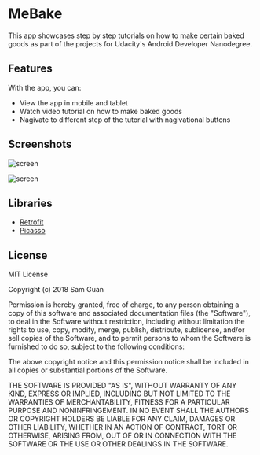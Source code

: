 # MeBake
This app showcases step by step tutorials on how to make certain baked goods as part of the projects for Udacity's Android Developer Nanodegree.

## Features

With the app, you can:
* View the app in mobile and tablet
* Watch video tutorial on how to make baked goods
* Nagivate to different step of the tutorial with nagivational buttons


## Screenshots

![screen](.../MeBake/app/src/main/res/drawable/screenone.png)

![screen](.../MeBake/app/src/main/res/drawable/screenone.png)


## Libraries


* [Retrofit](https://github.com/square/retrofit)
* [Picasso](http://square.github.io/picasso/)



## License

MIT License

Copyright (c) 2018 Sam Guan

Permission is hereby granted, free of charge, to any person obtaining a copy
of this software and associated documentation files (the "Software"), to deal
in the Software without restriction, including without limitation the rights
to use, copy, modify, merge, publish, distribute, sublicense, and/or sell
copies of the Software, and to permit persons to whom the Software is
furnished to do so, subject to the following conditions:

The above copyright notice and this permission notice shall be included in all
copies or substantial portions of the Software.

THE SOFTWARE IS PROVIDED "AS IS", WITHOUT WARRANTY OF ANY KIND, EXPRESS OR
IMPLIED, INCLUDING BUT NOT LIMITED TO THE WARRANTIES OF MERCHANTABILITY,
FITNESS FOR A PARTICULAR PURPOSE AND NONINFRINGEMENT. IN NO EVENT SHALL THE
AUTHORS OR COPYRIGHT HOLDERS BE LIABLE FOR ANY CLAIM, DAMAGES OR OTHER
LIABILITY, WHETHER IN AN ACTION OF CONTRACT, TORT OR OTHERWISE, ARISING FROM,
OUT OF OR IN CONNECTION WITH THE SOFTWARE OR THE USE OR OTHER DEALINGS IN THE
SOFTWARE.